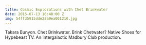 ```yaml
---
title: Cosmic Explorations with Chet Brinkwater
date: 2015-07-13 16:48:00 Z
img: 54ff35915dde22a9ea001210.jpg
---
```


Takara Bunyon. Chet Brinkwater. Brink Chetwater? Native Shoes for Hypebeast TV. An Intergalactic Madbury Club production.

